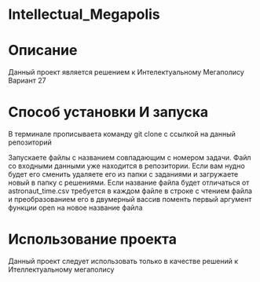 # Intellectual_Megapolis

# Описание
Данный проект является решением к Интелектуальному Мегаполису
Вариант 27

# Способ установки И запуска
В терминале прописываета команду git clone c ссылкой на данный репозиторий

Запускаете файлы с названием совпадающим с номером задачи.
Файл со входными данными уже находится в репозитории. Если вам нудно будет его сменить удаляете его из папки с заданиями и загружаете новый в папку с решениями. Если название файла будет отличаться от astronaut_time.csv требуется в каждом файле в строке с чтением файла и преобразованием его в двумерный вассив поменть первый аргумент функции open на новое название файла


# Использование проекта
Данный проект следует использовать только в качестве решений к Ителлектуальному мегаполису

